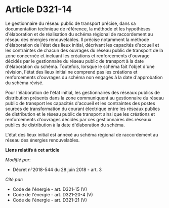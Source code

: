 # Article D321-14

Le gestionnaire du réseau public de transport précise, dans sa documentation technique de référence, la méthode et les
hypothèses d'élaboration et de réalisation du schéma régional de raccordement au réseau des énergies renouvelables. Il
précise notamment la méthode d'élaboration de l'état des lieux initial, décrivant les capacités d'accueil et les contraintes
de chacun des ouvrages du réseau public de transport de la zone concernée et incluant les créations et renforcements
d'ouvrage décidés par le gestionnaire du réseau public de transport à la date d'élaboration du schéma. Toutefois, lorsque le
schéma fait l'objet d'une révision, l'état des lieux initial ne comprend pas les créations et renforcements d'ouvrages du
schéma non engagés à la date d'approbation du schéma révisé.

Pour l'élaboration de l'état initial, les gestionnaires des réseaux publics de distribution présents dans la zone
communiquent au gestionnaire du réseau public de transport les capacités d'accueil et les contraintes des postes sources de
transformation du courant électrique entre les réseaux publics de distribution et le réseau public de transport ainsi que les
créations et renforcements d'ouvrages décidés par ces gestionnaires des réseaux publics de distribution à la date
d'élaboration du schéma.

L'état des lieux initial est annexé au schéma régional de raccordement au réseau des énergies renouvelables.

**Liens relatifs à cet article**

_Modifié par_:

  - Décret n°2018-544 du 28 juin 2018 - art. 3

_Cité par_:

  - Code de l'énergie - art. D321-15 (V)
  - Code de l'énergie - art. D321-20-4 (V)
  - Code de l'énergie - art. D321-21 (V)
